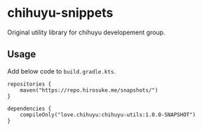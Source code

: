 # chihuyu-snippets
Original utility library for chihuyu developement group.

## Usage
Add below code to `build.gradle.kts`.

```
repositories {
    maven("https://repo.hirosuke.me/snapshots/")
}
```

```
dependencies {
    compileOnly("love.chihuyu:chihuyu-utils:1.0.0-SNAPSHOT")
}
```
